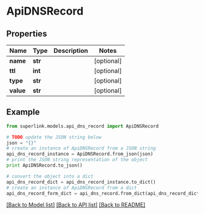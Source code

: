 # ApiDNSRecord


## Properties
Name | Type | Description | Notes
------------ | ------------- | ------------- | -------------
**name** | **str** |  | [optional] 
**ttl** | **int** |  | [optional] 
**type** | **str** |  | [optional] 
**value** | **str** |  | [optional] 

## Example

```python
from superlink.models.api_dns_record import ApiDNSRecord

# TODO update the JSON string below
json = "{}"
# create an instance of ApiDNSRecord from a JSON string
api_dns_record_instance = ApiDNSRecord.from_json(json)
# print the JSON string representation of the object
print ApiDNSRecord.to_json()

# convert the object into a dict
api_dns_record_dict = api_dns_record_instance.to_dict()
# create an instance of ApiDNSRecord from a dict
api_dns_record_form_dict = api_dns_record.from_dict(api_dns_record_dict)
```
[[Back to Model list]](../README.md#documentation-for-models) [[Back to API list]](../README.md#documentation-for-api-endpoints) [[Back to README]](../README.md)


